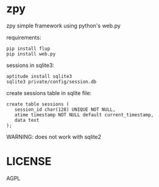zpy
===

zpy simple framework using python's web.py

requirements:
```
pip install flup
pip install web.py
```

sessions in sqlite3:
```
aptitude install sqlite3
sqlite3 private/config/session.db
```
create sessions table in sqlite file:

```
create table sessions (
   session_id char(128) UNIQUE NOT NULL,
   atime timestamp NOT NULL default current_timestamp,
   data text
);
```
WARNING: does not work with sqlite2

LICENSE
=======
AGPL
